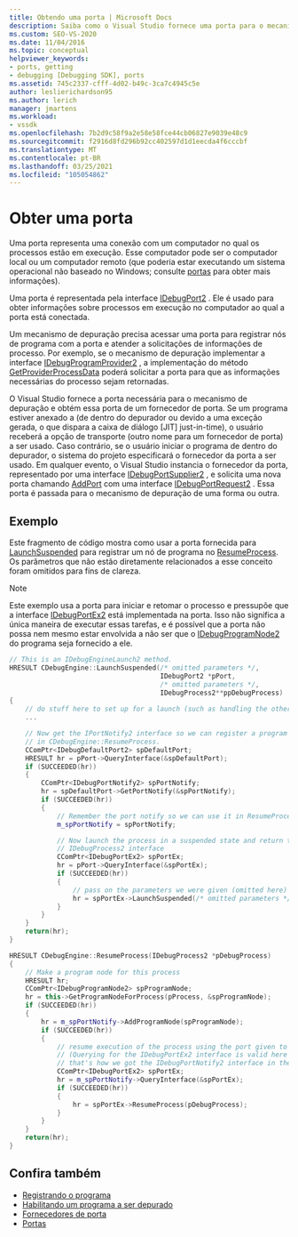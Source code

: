 ```yaml
---
title: Obtendo uma porta | Microsoft Docs
description: Saiba como o Visual Studio fornece uma porta para o mecanismo de depuração para registrar nós de programa com a porta e atender a solicitações de informações de processo.
ms.custom: SEO-VS-2020
ms.date: 11/04/2016
ms.topic: conceptual
helpviewer_keywords:
- ports, getting
- debugging [Debugging SDK], ports
ms.assetid: 745c2337-cfff-4d02-b49c-3ca7c4945c5e
author: leslierichardson95
ms.author: lerich
manager: jmartens
ms.workload:
- vssdk
ms.openlocfilehash: 7b2d9c58f9a2e58e58fce44cb06827e9039e48c9
ms.sourcegitcommit: f2916d8fd296b92cc402597d1d1eecda4f6cccbf
ms.translationtype: MT
ms.contentlocale: pt-BR
ms.lasthandoff: 03/25/2021
ms.locfileid: "105054862"
---
```

# <a name="get-a-port"></a>Obter uma porta
Uma porta representa uma conexão com um computador no qual os processos estão em execução. Esse computador pode ser o computador local ou um computador remoto (que poderia estar executando um sistema operacional não baseado no Windows; consulte [portas](../../extensibility/debugger/ports.md) para obter mais informações).

Uma porta é representada pela interface [IDebugPort2](../../extensibility/debugger/reference/idebugport2.md) . Ele é usado para obter informações sobre processos em execução no computador ao qual a porta está conectada.

Um mecanismo de depuração precisa acessar uma porta para registrar nós de programa com a porta e atender a solicitações de informações de processo. Por exemplo, se o mecanismo de depuração implementar a interface [IDebugProgramProvider2](../../extensibility/debugger/reference/idebugprogramprovider2.md) , a implementação do método [GetProviderProcessData](../../extensibility/debugger/reference/idebugprogramprovider2-getproviderprocessdata.md) poderá solicitar a porta para que as informações necessárias do processo sejam retornadas.

O Visual Studio fornece a porta necessária para o mecanismo de depuração e obtém essa porta de um fornecedor de porta. Se um programa estiver anexado a (de dentro do depurador ou devido a uma exceção gerada, o que dispara a caixa de diálogo [JIT] just-in-time), o usuário receberá a opção de transporte (outro nome para um fornecedor de porta) a ser usado. Caso contrário, se o usuário iniciar o programa de dentro do depurador, o sistema do projeto especificará o fornecedor da porta a ser usado. Em qualquer evento, o Visual Studio instancia o fornecedor da porta, representado por uma interface [IDebugPortSupplier2](../../extensibility/debugger/reference/idebugportsupplier2.md) , e solicita uma nova porta chamando [AddPort](../../extensibility/debugger/reference/idebugportsupplier2-addport.md) com uma interface [IDebugPortRequest2](../../extensibility/debugger/reference/idebugportrequest2.md) . Essa porta é passada para o mecanismo de depuração de uma forma ou outra.

## <a name="example"></a>Exemplo
Este fragmento de código mostra como usar a porta fornecida para [LaunchSuspended](../../extensibility/debugger/reference/idebugenginelaunch2-launchsuspended.md) para registrar um nó de programa no [ResumeProcess](../../extensibility/debugger/reference/idebugenginelaunch2-resumeprocess.md). Os parâmetros que não estão diretamente relacionados a esse conceito foram omitidos para fins de clareza.

> [!NOTE]
> Este exemplo usa a porta para iniciar e retomar o processo e pressupõe que a interface [IDebugPortEx2](../../extensibility/debugger/reference/idebugportex2.md) está implementada na porta. Isso não significa a única maneira de executar essas tarefas, e é possível que a porta não possa nem mesmo estar envolvida a não ser que o [IDebugProgramNode2](../../extensibility/debugger/reference/idebugprogramnode2.md) do programa seja fornecido a ele.

```cpp
// This is an IDebugEngineLaunch2 method.
HRESULT CDebugEngine::LaunchSuspended(/* omitted parameters */,
                                      IDebugPort2 *pPort,
                                      /* omitted parameters */,
                                      IDebugProcess2**ppDebugProcess)
{
    // do stuff here to set up for a launch (such as handling the other parameters)
    ...

    // Now get the IPortNotify2 interface so we can register a program node
    // in CDebugEngine::ResumeProcess.
    CComPtr<IDebugDefaultPort2> spDefaultPort;
    HRESULT hr = pPort->QueryInterface(&spDefaultPort);
    if (SUCCEEDED(hr))
    {
        CComPtr<IDebugPortNotify2> spPortNotify;
        hr = spDefaultPort->GetPortNotify(&spPortNotify);
        if (SUCCEEDED(hr))
        {
            // Remember the port notify so we can use it in ResumeProcess.
            m_spPortNotify = spPortNotify;

            // Now launch the process in a suspended state and return the
            // IDebugProcess2 interface
            CComPtr<IDebugPortEx2> spPortEx;
            hr = pPort->QueryInterface(&spPortEx);
            if (SUCCEEDED(hr))
            {
                // pass on the parameters we were given (omitted here)
                hr = spPortEx->LaunchSuspended(/* omitted parameters */,ppDebugProcess)
            }
        }
    }
    return(hr);
}

HRESULT CDebugEngine::ResumeProcess(IDebugProcess2 *pDebugProcess)
{
    // Make a program node for this process
    HRESULT hr;
    CComPtr<IDebugProgramNode2> spProgramNode;
    hr = this->GetProgramNodeForProcess(pProcess, &spProgramNode);
    if (SUCCEEDED(hr))
    {
        hr = m_spPortNotify->AddProgramNode(spProgramNode);
        if (SUCCEEDED(hr))
        {
            // resume execution of the process using the port given to us earlier.
            // (Querying for the IDebugPortEx2 interface is valid here since
            // that's how we got the IDebugPortNotify2 interface in the first place.)
            CComPtr<IDebugPortEx2> spPortEx;
            hr = m_spPortNotify->QueryInterface(&spPortEx);
            if (SUCCEEDED(hr))
            {
                hr = spPortEx->ResumeProcess(pDebugProcess);
            }
        }
    }
    return(hr);
}
```

## <a name="see-also"></a>Confira também
- [Registrando o programa](../../extensibility/debugger/registering-the-program.md)
- [Habilitando um programa a ser depurado](../../extensibility/debugger/enabling-a-program-to-be-debugged.md)
- [Fornecedores de porta](../../extensibility/debugger/port-suppliers.md)
- [Portas](../../extensibility/debugger/ports.md)
